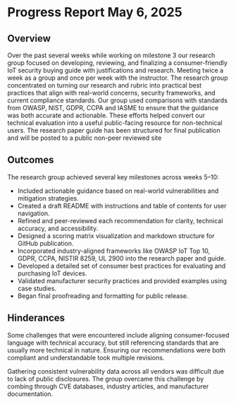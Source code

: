 # Progress Report May 6, 2025
## Overview
Over the past several weeks while working on milestone 3 our research group focused on developing, reviewing, and finalizing a consumer-friendly IoT security buying guide with justifications and research. Meeting twice a week as a group and once per week with the instructor. The research group concentrated on turning our research and rubric into practical best practices that align with real-world concerns, security frameworks, and current compliance standards. Our group used comparisons with standards from OWASP, NIST, GDPR, CCPA and  IASME to ensure that the guidance was both accurate and actionable. These efforts helped convert our technical evaluation into a useful public-facing resource for non-technical users. The research paper guide has been structured for final publication and will be posted to a public non-peer reviewed site

## Outcomes
The research group achieved several key milestones across weeks 5–10:
- Included actionable guidance based on real-world vulnerabilities and mitigation strategies.
- Created a draft README with instructions and table of contents for user navigation.
- Refined and peer-reviewed each recommendation for clarity, technical accuracy, and accessibility.
- Designed a scoring matrix visualization and markdown structure for GitHub publication.
- Incorporated industry-aligned frameworks like OWASP IoT Top 10, GDPR, CCPA, NISTIR 8259, UL 2900 into the research paper and guide. 
- Developed a detailed set of consumer best practices for evaluating and purchasing IoT devices.
- Validated manufacturer security practices and provided examples using case studies.
- Began final proofreading and formatting for public release.

## Hinderances
Some challenges that were encountered  include aligning consumer-focused language with technical accuracy, but still referencing standards that are usually more technical in nature. Ensuring our recommendations were both compliant and understandable took multiple revisions. 

Gathering consistent vulnerability data across all vendors was difficult due to lack of public disclosures. The group overcame this challenge by combing through CVE databases, industry articles, and manufacturer documentation. 



